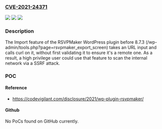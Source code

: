 ### [CVE-2021-24371](https://cve.mitre.org/cgi-bin/cvename.cgi?name=CVE-2021-24371)
![](https://img.shields.io/static/v1?label=Product&message=RSVPMaker&color=blue)
![](https://img.shields.io/static/v1?label=Version&message=8.7.3%3C%208.7.3%20&color=brighgreen)
![](https://img.shields.io/static/v1?label=Vulnerability&message=CWE-918%20Server-Side%20Request%20Forgery%20(SSRF)&color=brighgreen)

### Description

The Import feature of the RSVPMaker WordPress plugin before 8.7.3 (/wp-admin/tools.php?page=rsvpmaker_export_screen) takes an URL input and calls curl on it, without first validating it to ensure it's a remote one. As a result, a high privilege user could use that feature to scan the internal network via a SSRF attack.

### POC

#### Reference
- https://codevigilant.com/disclosure/2021/wp-plugin-rsvpmaker/

#### Github
No PoCs found on GitHub currently.

